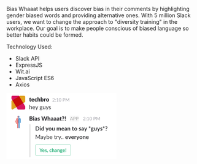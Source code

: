 Bias Whaaat helps users discover bias in their comments by highlighting gender biased words and providing alternative ones. With 5 million Slack users, we want to change the approach to "diversity training" in the workplace. Our goal is to make people conscious of biased language so better habits could be formed.

Technology Used: 
- Slack API
- ExpressJS
- Wit.ai
- JavaScript ES6
- Axios

![Bias Whaat?! User Interface](https://github.com/samanthabretous/BiasWhaaat/blob/master/Bias_Whaaat.png)